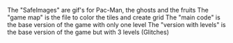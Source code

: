 The "SafeImages" are gif's for Pac-Man, the ghosts and the fruits
The "game map" is the file to color the tiles and create grid
The "main code" is the base version of the game with only one level
The "version with levels" is the base version of the game but with 3 levels (Glitches)

